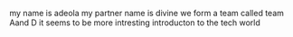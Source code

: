 my name is adeola
my partner name is divine
we form a team called team Aand D
it seems to be more intresting
introducton to the tech world
